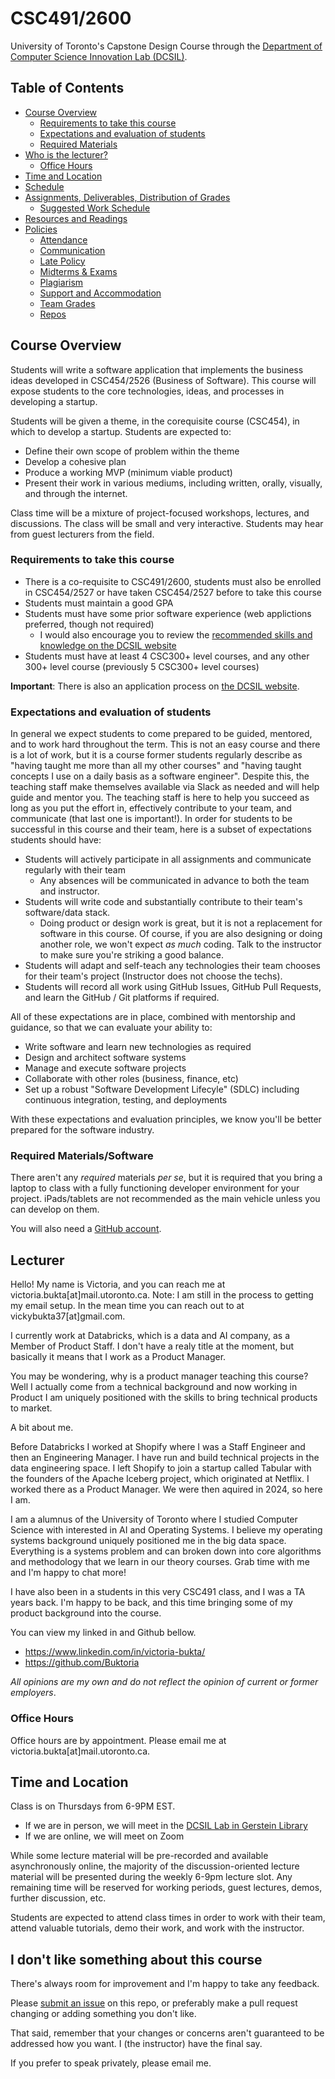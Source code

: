 # CSC491/2600

University of Toronto's Capstone Design Course through the [Department of Computer Science Innovation Lab (DCSIL)](https://www.dcsil.ca/student-courses).

## Table of Contents

- [Course Overview](#course-overview)
   - [Requirements to take this course](#requirements-to-take-this-course)
   - [Expectations and evaluation of students](#expectations-and-evaluation-of-students)
   - [Required Materials](#required-materialssoftware)
- [Who is the lecturer?](#lecturer)
   - [Office Hours](#office-hours)
- [Time and Location](#time-and-location)
- [Schedule](./other_pages/schedule.md)
- [Assignments, Deliverables, Distribution of Grades](./assignments)
   - [Suggested Work Schedule](./other_pages/suggested_work_schedule.md)
- [Resources and Readings](./other_pages/resources_readings.md)
- [Policies](./policies)
   - [Attendance](./policies/attendance.md)
   - [Communication](./policies/communications.md)
   - [Late Policy](./policies/late_policy.md)
   - [Midterms & Exams](./policies/midterms_and_exams.md)
   - [Plagiarism](./policies/plagiarism.md)
   - [Support and Accommodation](./policies/support_accommodation.md)
   - [Team Grades](./policies/team_grades.md)
   - [Repos](./policies/repositories.md)

## Course Overview

Students will write a software application that implements the business ideas developed in
CSC454/2526 (Business of Software). This course will expose students to the core technologies, ideas, and processes in developing a startup.

Students will be given a theme, in the corequisite course (CSC454), in which to develop a startup. Students are expected to:
- Define their own scope of problem within the theme
- Develop a cohesive plan
- Produce a working MVP (minimum viable product)
- Present their work in various mediums, including written, orally, visually, and through the internet.

Class time will be a mixture of project-focused workshops, lectures, and discussions. The class will be small and very
interactive. Students may hear from guest lecturers from the field.

### Requirements to take this course

- There is a co-requisite to CSC491/2600, students must also be enrolled in CSC454/2527 or have taken CSC454/2527 before to take this course
- Students must maintain a good GPA
- Students must have some prior software experience (web applictions preferred, though not required)
  - I would also encourage you to review the [recommended skills and knowledge on the DCSIL website](https://dcsil.ca/csc491#recommended-skills-for-csc491)
- Students must have at least 4 CSC300+ level courses, and any other 300+ level course (previously 5 CSC300+ level courses)

**Important**: There is also an application process on [the DCSIL website](https://www.dcsil.ca/student-courses).

### Expectations and evaluation of students

In general we expect students to come prepared to be guided, mentored, and to work hard throughout the term. This is not an easy course and there is a lot of work, but it is a course former students regularly describe as "having taught me more than all my other courses" and "having taught concepts I use on a daily basis as a software engineer". Despite this, the teaching staff make themselves available via Slack as needed and will help guide and mentor you. The teaching staff is here to help you succeed as long as you put the effort in, effectively contribute to your team, and communicate (that last one is important!). In order for students to be successful in this course and their team, here is a subset of expectations students should have:

- Students will actively participate in all assignments and communicate regularly with their team
  - Any absences will be communicated in advance to both the team and instructor.
- Students will write code and substantially contribute to their team's software/data stack.
  - Doing product or design work is great, but it is not a replacement for software in this course. Of course, if you are also designing or doing another role, we won't expect _as much_ coding. Talk to the instructor to make sure you're striking a good balance.
- Students will adapt and self-teach any technologies their team chooses for their team's project (Instructor does not choose the techs).
- Students will record all work using GitHub Issues, GitHub Pull Requests, and learn the GitHub / Git platforms if required.

All of these expectations are in place, combined with mentorship and guidance, so that we can evaluate your ability to:

- Write software and learn new technologies as required
- Design and architect software systems
- Manage and execute software projects
- Collaborate with other roles (business, finance, etc)
- Set up a robust "Software Development Lifecyle" (SDLC) including continuous integration, testing, and deployments

With these expectations and evaluation principles, we know you'll be better prepared for the software industry.

### Required Materials/Software

There aren't any _required_ materials _per se_, but it is required that you bring a laptop to class with a fully functioning developer environment for your project. iPads/tablets are not recommended as the main vehicle unless you can develop on them.

You will also need a [GitHub account](https://github.com/join).

## Lecturer

Hello! My name is Victoria, and you can reach me at victoria.bukta[at]mail.utoronto.ca.
Note: I am still in the process to getting my email setup. In the mean time you can reach out to at vickybukta37[at]gmail.com.

I currently work at Databricks, which is a data and AI company, as a Member of Product Staff. I don't have a realy title at the moment, but basically it means that I work as a Product Manager. 

You may be wondering, why is a product manager teaching this course? Well I actually come from a technical background and now working in Product I am uniquely positioned with the skills to bring technical products to market.

A bit about me.

Before Databricks I worked at Shopify where I was a Staff Engineer and then an Engineering Manager. I have run and build technical projects in the data engineering space. I left Shopify to join a startup called Tabular with the founders of the Apache Iceberg project, which originated at Netflix. I worked there as a Product Manager. We were then aquired in 2024, so here I am.

I am a alumnus of the University of Toronto where I studied Computer Science with interested in AI and Operating Systems. I believe my operating systems background uniquely positioned me in the big data space. Everything is a systems problem and can broken down into core algorithms and methodology that we learn in our theory courses. Grab time with me and I'm happy to chat more!

I have also been in a students in this very CSC491 class, and I was a TA years back. I'm happy to be back, and this time bringing some of my product background into the course.

You can view my linked in and Github bellow.
- https://www.linkedin.com/in/victoria-bukta/
- https://github.com/Buktoria

_All opinions are my own and do not reflect the opinion of current or former employers_.

### Office Hours

Office hours are by appointment. Please email me at victoria.bukta[at]mail.utoronto.ca.

## Time and Location

Class is on Thursdays from 6-9PM EST. 

- If we are in person, we will meet in the [DCSIL Lab in Gerstein Library](./other_pages/map.md)
- If we are online, we will meet on Zoom

While some lecture material will be pre-recorded and available asynchronously online, the majority of the discussion-oriented lecture material will be presented during the weekly 6-9pm lecture slot. Any remaining time will be reserved for working periods, guest lectures, demos, further discussion, etc.

Students are expected to attend class times in order to work with their team, attend valuable tutorials, demo their work, and work with the instructor.

## I don't like something about this course

There's always room for improvement and I'm happy to take any feedback.

Please [submit an issue](https://github.com/dcsil/CSC491/issues/new) on this repo, or preferably make a pull request changing or adding something you don't like.

That said, remember that your changes or concerns aren't guaranteed to be addressed how you want. I (the instructor) have the final say.

If you prefer to speak privately, please email me.
